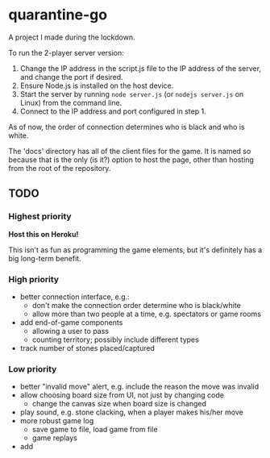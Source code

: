 # quarantine-go
A project I made during the lockdown.

To run the 2-player server version:
1. Change the IP address in the script.js file to the IP address of the server, and change the port if desired.
2. Ensure Node.js is installed on the host device.
3. Start the server by running `node server.js` (or `nodejs server.js` on Linux) from the command line.
4. Connect to the IP address and port configured in step 1.

As of now, the order of connection determines who is black and who is white.

The 'docs' directory has all of the client files for the game. It is named so because that is the only (is it?) option to host the page, other than hosting from the root of the repository.


## TODO

### Highest priority
**Host this on Heroku!**

This isn't as fun as programming the game elements, but it's definitely has a big long-term benefit.

### High priority
- better connection interface, e.g.:
  - don't make the connection order determine who is black/white
  - allow more than two people at a time, e.g. spectators or game rooms
- add end-of-game components
  - allowing a user to pass
  - counting territory; possibly include different types
- track number of stones placed/captured

### Low priority
- better "invalid move" alert, e.g. include the reason the move was invalid
- allow choosing board size from UI, not just by changing code
  - change the canvas size when board size is changed
- play sound, e.g. stone clacking, when a player makes his/her move
- more robust game log
  - save game to file, load game from file
  - game replays
- add 
